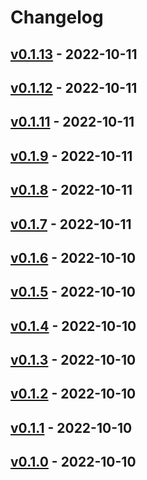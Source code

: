 # Changelog

## [v0.1.13](https://github.com/tMinamiii/lgotm/compare/v0.1.12...v0.1.13) - 2022-10-11

## [v0.1.12](https://github.com/tMinamiii/lgotm/compare/v0.1.11...v0.1.12) - 2022-10-11

## [v0.1.11](https://github.com/tMinamiii/lgotm/compare/v0.1.10...v0.1.11) - 2022-10-11

## [v0.1.9](https://github.com/tMinamiii/lgotm/compare/v0.1.8...v0.1.9) - 2022-10-11

## [v0.1.8](https://github.com/tMinamiii/lgotm/compare/v0.1.7...v0.1.8) - 2022-10-11

## [v0.1.7](https://github.com/tMinamiii/lgotm/compare/v0.1.6...v0.1.7) - 2022-10-11

## [v0.1.6](https://github.com/tMinamiii/lgotm/compare/v0.1.5...v0.1.6) - 2022-10-10

## [v0.1.5](https://github.com/tMinamiii/lgotm/compare/v0.1.4...v0.1.5) - 2022-10-10

## [v0.1.4](https://github.com/tMinamiii/lgotm/compare/v0.1.3...v0.1.4) - 2022-10-10

## [v0.1.3](https://github.com/tMinamiii/lgotm/compare/v0.1.2...v0.1.3) - 2022-10-10

## [v0.1.2](https://github.com/tMinamiii/lgotm/compare/v0.1.1...v0.1.2) - 2022-10-10

## [v0.1.1](https://github.com/tMinamiii/lgotm/compare/v0.1.0...v0.1.1) - 2022-10-10

## [v0.1.0](https://github.com/tMinamiii/lgotm/commits/v0.1.0) - 2022-10-10
